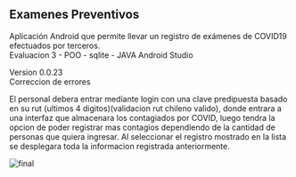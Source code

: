 ## Examenes Preventivos 
Aplicación Android que permite llevar un registro de exámenes de COVID19 efectuados por terceros. <br>
Evaluacion 3 - POO - sqlite - JAVA Android Studio

Version 0.0.23 <br>
Correccion de errores

El personal debera entrar mediante login con una clave predipuesta basado en su rut (ultimos 4 digitos)(validacion rut chileno valido), donde entrara a una interfaz que almacenara los contagiados por COVID, luego tendra la opcion de poder registrar mas contagios dependiendo de la cantidad de personas que quiera ingresar. Al seleccionar el registro mostrado en la lista se desplegara toda la informacion registrada anteriormente.

![final](https://user-images.githubusercontent.com/71857156/130309704-515d1a21-b15c-4e0f-86b6-c6d006016ddd.jpg)


